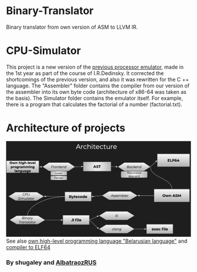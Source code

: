 # Binary-Translator
Binary translator from own version of ASM to LLVM IR.

# CPU-Simulator
This project is a new version of the [previous processor emulator](https://github.com/shugaley/1_semestr/tree/master/Processor), made in the 1st year as part of the course of I.R.Dedinsky.
It corrected the shortcomings of the previous version, and also it was rewritten for the C ++ language.
The "Assembler" folder contains the compiler from our version of the assembler into its own byte code (architecture of x86-64 was taken as the basis).
The Simulator folder contains the emulator itself.
For example, there is a program that calculates the factorial of a number (factorial.txt).

# Architecture of projects
![Roadmap.png](https://github.com/AlbatraozRUS/Binary-Translator/blob/master/Architecture.png)
See alse [own high-level programming language "Belarusian language"](https://github.com/shugaley/1_semestr/tree/master/language) and [compiler to ELF64](https://github.com/shugaley/2_semestr/tree/master/compiler)

### By shugaley and [AlbatraozRUS](https://github.com/AlbatraozRUS)
